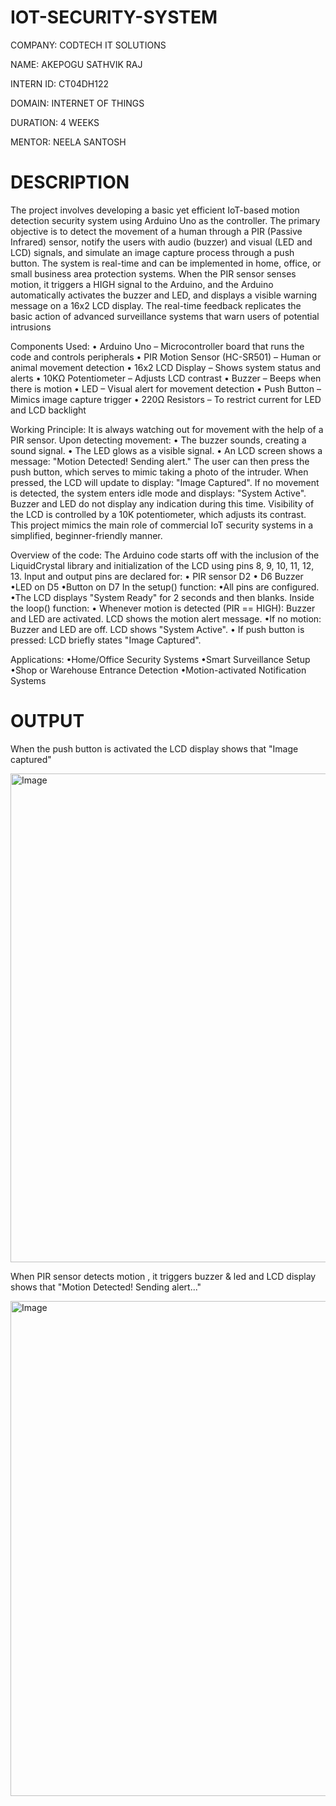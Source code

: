 # IOT-SECURITY-SYSTEM

COMPANY: CODTECH IT SOLUTIONS

NAME: AKEPOGU SATHVIK RAJ

INTERN ID: CT04DH122

DOMAIN: INTERNET OF THINGS

DURATION: 4 WEEKS

MENTOR: NEELA SANTOSH

# DESCRIPTION

The project involves developing a basic yet efficient IoT-based motion detection security system using Arduino Uno as the controller. The primary objective is to detect the movement of a human through a PIR (Passive Infrared) sensor, notify the users with audio (buzzer) and visual (LED and LCD) signals, and simulate an image capture process through a push button.
The system is real-time and can be implemented in home, office, or small business area protection systems. When the PIR sensor senses motion, it triggers a HIGH signal to the Arduino, and the Arduino automatically activates the buzzer and LED, and displays a visible warning message on a 16x2 LCD display. The real-time feedback replicates the basic action of advanced surveillance systems that warn users of potential intrusions

Components Used:
• Arduino Uno – Microcontroller board that runs the code and controls peripherals
• PIR Motion Sensor (HC-SR501) – Human or animal movement detection
• 16x2 LCD Display – Shows system status and alerts
• 10KΩ Potentiometer – Adjusts LCD contrast
• Buzzer – Beeps when there is motion
• LED – Visual alert for movement detection
• Push Button – Mimics image capture trigger
• 220Ω Resistors – To restrict current for LED and LCD backlight

Working Principle:
It is always watching out for movement with the help of a PIR sensor. Upon detecting movement:
• The buzzer sounds, creating a sound signal.
• The LED glows as a visible signal.
• An LCD screen shows a message: "Motion Detected! Sending alert."
The user can then press the push button, which serves to mimic taking a photo of the intruder. When pressed, the LCD will update to display: "Image Captured".
If no movement is detected, the system enters idle mode and displays: "System Active". Buzzer and LED do not display any indication during this time.
Visibility of the LCD is controlled by a 10K potentiometer, which adjusts its contrast.
This project mimics the main role of commercial IoT security systems in a simplified, beginner-friendly manner.

Overview of the code:
The Arduino code starts off with the inclusion of the LiquidCrystal library and initialization of the LCD using pins 8, 9, 10, 11, 12, 13. Input and output pins are declared for:
• PIR sensor D2
• D6 Buzzer
•LED on D5
•Button on D7
In the setup() function:
•All pins are configured.
•The LCD displays "System Ready" for 2 seconds and then blanks.
Inside the loop() function:
• Whenever motion is detected (PIR == HIGH):
     Buzzer and LED are activated.
     LCD shows the motion alert message.
•If no motion:
    Buzzer and LED are off.
    LCD shows "System Active".
• If push button is pressed:
      LCD briefly states "Image Captured".


Applications:
•Home/Office Security Systems
•Smart Surveillance Setup 
•Shop or Warehouse Entrance Detection 
•Motion-activated Notification Systems


# OUTPUT

When the push button is activated the LCD display shows that "Image captured" 

<img width="1299" height="782" alt="Image" src="https://github.com/user-attachments/assets/97bc6bf7-b950-4ffd-9328-172d0534548f" />

When PIR sensor detects motion , it triggers buzzer & led and LCD display shows that "Motion Detected! Sending alert..."

<img width="1183" height="792" alt="Image" src="https://github.com/user-attachments/assets/ce6f6bf1-01a1-43b1-b045-f7889cba46eb" />

